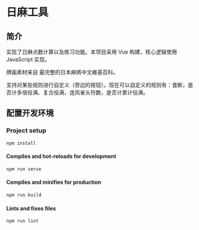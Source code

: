 # 日麻工具

## 简介

实现了日麻点数计算以及练习功能。本项目采用 Vue 构建，核心逻辑使用 JavaScript 实现。

牌画素材来自 最完整的日本麻將中文維基百科。

支持对某些规则进行自定义（旁边的按钮）。现在可以自定义的规则有：食断，是否计多倍役满、复合役满，连凤雀头符数，是否计累计役满。


## 配置开发环境

### Project setup
```
npm install
```

#### Compiles and hot-reloads for development
```
npm run serve
```

#### Compiles and minifies for production
```
npm run build
```

#### Lints and fixes files
```
npm run lint
```
